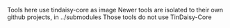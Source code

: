 Tools here use tindaisy-core as image
Newer tools are isolated to their own github projects, in ../submodules
Those tools do not use TinDaisy-Core 
